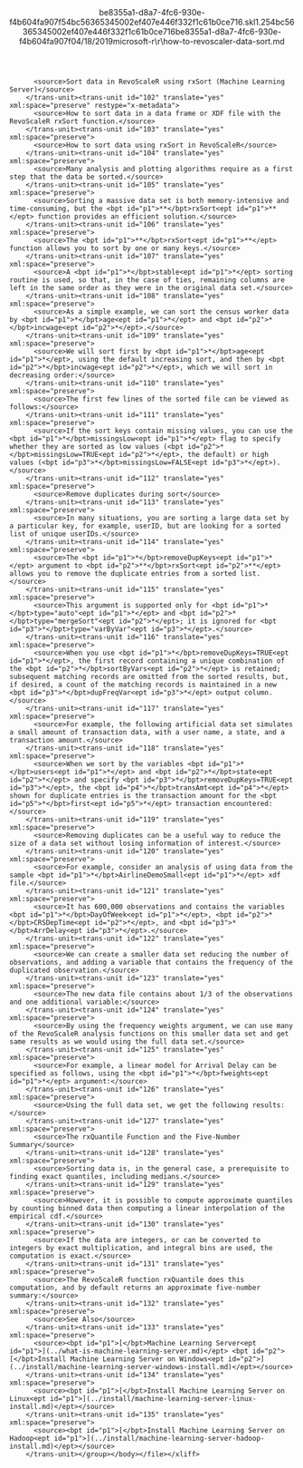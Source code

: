 <?xml version="1.0"?><xliff version="1.2" xmlns="urn:oasis:names:tc:xliff:document:1.2" xmlns:xsi="http://www.w3.org/2001/XMLSchema-instance" xsi:schemaLocation="urn:oasis:names:tc:xliff:document:1.2 xliff-core-1.2-transitional.xsd"><file datatype="xml" original="how-to-revoscaler-data-sort.md" source-language="en-US" target-language="en-US"><header><tool tool-id="mdxliff" tool-name="mdxliff" tool-version="1.0-d1654b2" tool-company="Microsoft" /><xliffext:skl_file_name xmlns:xliffext="urn:microsoft:content:schema:xliffextensions">be8355a1-d8a7-4fc6-930e-f4b604fa907f54bc56365345002ef407e446f332f1c61b0ce716.skl</xliffext:skl_file_name><xliffext:version xmlns:xliffext="urn:microsoft:content:schema:xliffextensions">1.2</xliffext:version><xliffext:ms.openlocfilehash xmlns:xliffext="urn:microsoft:content:schema:xliffextensions">54bc56365345002ef407e446f332f1c61b0ce716</xliffext:ms.openlocfilehash><xliffext:ms.sourcegitcommit xmlns:xliffext="urn:microsoft:content:schema:xliffextensions">be8355a1-d8a7-4fc6-930e-f4b604fa907f</xliffext:ms.sourcegitcommit><xliffext:ms.lasthandoff xmlns:xliffext="urn:microsoft:content:schema:xliffextensions">04/18/2019</xliffext:ms.lasthandoff><xliffext:ms.openlocfilepath xmlns:xliffext="urn:microsoft:content:schema:xliffextensions">microsoft-r\r\how-to-revoscaler-data-sort.md</xliffext:ms.openlocfilepath></header><body><group id="content" extype="content"><trans-unit id="101" translate="yes" xml:space="preserve" restype="x-metadata">
          <source>Sort data in RevoScaleR using rxSort (Machine Learning Server)</source>
        </trans-unit><trans-unit id="102" translate="yes" xml:space="preserve" restype="x-metadata">
          <source>How to sort data in a data frame or XDF file with the RevoScaleR rxSort function.</source>
        </trans-unit><trans-unit id="103" translate="yes" xml:space="preserve">
          <source>How to sort data using rxSort in RevoScaleR</source>
        </trans-unit><trans-unit id="104" translate="yes" xml:space="preserve">
          <source>Many analysis and plotting algorithms require as a first step that the data be sorted.</source>
        </trans-unit><trans-unit id="105" translate="yes" xml:space="preserve">
          <source>Sorting a massive data set is both memory-intensive and time-consuming, but the <bpt id="p1">**</bpt>rxSort<ept id="p1">**</ept> function provides an efficient solution.</source>
        </trans-unit><trans-unit id="106" translate="yes" xml:space="preserve">
          <source>The <bpt id="p1">**</bpt>rxSort<ept id="p1">**</ept> function allows you to sort by one or many keys.</source>
        </trans-unit><trans-unit id="107" translate="yes" xml:space="preserve">
          <source>A <bpt id="p1">*</bpt>stable<ept id="p1">*</ept> sorting routine is used, so that, in the case of ties, remaining columns are left in the same order as they were in the original data set.</source>
        </trans-unit><trans-unit id="108" translate="yes" xml:space="preserve">
          <source>As a simple example, we can sort the census worker data by <bpt id="p1">*</bpt>age<ept id="p1">*</ept> and <bpt id="p2">*</bpt>incwage<ept id="p2">*</ept>.</source>
        </trans-unit><trans-unit id="109" translate="yes" xml:space="preserve">
          <source>We will sort first by <bpt id="p1">*</bpt>age<ept id="p1">*</ept>, using the default increasing sort, and then by <bpt id="p2">*</bpt>incwage<ept id="p2">*</ept>, which we will sort in decreasing order:</source>
        </trans-unit><trans-unit id="110" translate="yes" xml:space="preserve">
          <source>The first few lines of the sorted file can be viewed as follows:</source>
        </trans-unit><trans-unit id="111" translate="yes" xml:space="preserve">
          <source>If the sort keys contain missing values, you can use the <bpt id="p1">*</bpt>missingsLow<ept id="p1">*</ept> flag to specify whether they are sorted as low values (<bpt id="p2">*</bpt>missingsLow=TRUE<ept id="p2">*</ept>, the default) or high values (<bpt id="p3">*</bpt>missingsLow=FALSE<ept id="p3">*</ept>).</source>
        </trans-unit><trans-unit id="112" translate="yes" xml:space="preserve">
          <source>Remove duplicates during sort</source>
        </trans-unit><trans-unit id="113" translate="yes" xml:space="preserve">
          <source>In many situations, you are sorting a large data set by a particular key, for example, userID, but are looking for a sorted list of unique userIDs.</source>
        </trans-unit><trans-unit id="114" translate="yes" xml:space="preserve">
          <source>The <bpt id="p1">*</bpt>removeDupKeys<ept id="p1">*</ept> argument to <bpt id="p2">**</bpt>rxSort<ept id="p2">**</ept> allows you to remove the duplicate entries from a sorted list.</source>
        </trans-unit><trans-unit id="115" translate="yes" xml:space="preserve">
          <source>This argument is supported only for <bpt id="p1">*</bpt>type="auto"<ept id="p1">*</ept> and <bpt id="p2">*</bpt>type="mergeSort"<ept id="p2">*</ept>; it is ignored for <bpt id="p3">*</bpt>type="varByVar"<ept id="p3">*</ept>.</source>
        </trans-unit><trans-unit id="116" translate="yes" xml:space="preserve">
          <source>When you use <bpt id="p1">*</bpt>removeDupKeys=TRUE<ept id="p1">*</ept>, the first record containing a unique combination of the <bpt id="p2">*</bpt>sortByVars<ept id="p2">*</ept> is retained; subsequent matching records are omitted from the sorted results, but, if desired, a count of the matching records is maintained in a new <bpt id="p3">*</bpt>dupFreqVar<ept id="p3">*</ept> output column.</source>
        </trans-unit><trans-unit id="117" translate="yes" xml:space="preserve">
          <source>For example, the following artificial data set simulates a small amount of transaction data, with a user name, a state, and a transaction amount.</source>
        </trans-unit><trans-unit id="118" translate="yes" xml:space="preserve">
          <source>When we sort by the variables <bpt id="p1">*</bpt>users<ept id="p1">*</ept> and <bpt id="p2">*</bpt>state<ept id="p2">*</ept> and specify <bpt id="p3">*</bpt>removeDupKeys=TRUE<ept id="p3">*</ept>, the <bpt id="p4">*</bpt>transAmt<ept id="p4">*</ept> shown for duplicate entries is the transaction amount for the <bpt id="p5">*</bpt>first<ept id="p5">*</ept> transaction encountered:</source>
        </trans-unit><trans-unit id="119" translate="yes" xml:space="preserve">
          <source>Removing duplicates can be a useful way to reduce the size of a data set without losing information of interest.</source>
        </trans-unit><trans-unit id="120" translate="yes" xml:space="preserve">
          <source>For example, consider an analysis of using data from the sample <bpt id="p1">*</bpt>AirlineDemoSmall<ept id="p1">*</ept> xdf file.</source>
        </trans-unit><trans-unit id="121" translate="yes" xml:space="preserve">
          <source>It has 600,000 observations and contains the variables <bpt id="p1">*</bpt>DayOfWeek<ept id="p1">*</ept>, <bpt id="p2">*</bpt>CRSDepTime<ept id="p2">*</ept>, and <bpt id="p3">*</bpt>ArrDelay<ept id="p3">*</ept>.</source>
        </trans-unit><trans-unit id="122" translate="yes" xml:space="preserve">
          <source>We can create a smaller data set reducing the number of observations, and adding a variable that contains the frequency of the duplicated observation.</source>
        </trans-unit><trans-unit id="123" translate="yes" xml:space="preserve">
          <source>The new data file contains about 1/3 of the observations and one additional variable:</source>
        </trans-unit><trans-unit id="124" translate="yes" xml:space="preserve">
          <source>By using the frequency weights argument, we can use many of the RevoScaleR analysis functions on this smaller data set and get same results as we would using the full data set.</source>
        </trans-unit><trans-unit id="125" translate="yes" xml:space="preserve">
          <source>For example, a linear model for Arrival Delay can be specified as follows, using the <bpt id="p1">*</bpt>fweights<ept id="p1">*</ept> argument:</source>
        </trans-unit><trans-unit id="126" translate="yes" xml:space="preserve">
          <source>Using the full data set, we get the following results:</source>
        </trans-unit><trans-unit id="127" translate="yes" xml:space="preserve">
          <source>The rxQuantile Function and the Five-Number Summary</source>
        </trans-unit><trans-unit id="128" translate="yes" xml:space="preserve">
          <source>Sorting data is, in the general case, a prerequisite to finding exact quantiles, including medians.</source>
        </trans-unit><trans-unit id="129" translate="yes" xml:space="preserve">
          <source>However, it is possible to compute approximate quantiles by counting binned data then computing a linear interpolation of the empirical cdf.</source>
        </trans-unit><trans-unit id="130" translate="yes" xml:space="preserve">
          <source>If the data are integers, or can be converted to integers by exact multiplication, and integral bins are used, the computation is exact.</source>
        </trans-unit><trans-unit id="131" translate="yes" xml:space="preserve">
          <source>The RevoScaleR function rxQuantile does this computation, and by default returns an approximate five-number summary:</source>
        </trans-unit><trans-unit id="132" translate="yes" xml:space="preserve">
          <source>See Also</source>
        </trans-unit><trans-unit id="133" translate="yes" xml:space="preserve">
          <source><bpt id="p1">[</bpt>Machine Learning Server<ept id="p1">](../what-is-machine-learning-server.md)</ept> <bpt id="p2">[</bpt>Install Machine Learning Server on Windows<ept id="p2">](../install/machine-learning-server-windows-install.md)</ept></source>
        </trans-unit><trans-unit id="134" translate="yes" xml:space="preserve">
          <source><bpt id="p1">[</bpt>Install Machine Learning Server on Linux<ept id="p1">](../install/machine-learning-server-linux-install.md)</ept></source>
        </trans-unit><trans-unit id="135" translate="yes" xml:space="preserve">
          <source><bpt id="p1">[</bpt>Install Machine Learning Server on Hadoop<ept id="p1">](../install/machine-learning-server-hadoop-install.md)</ept></source>
        </trans-unit></group></body></file></xliff>